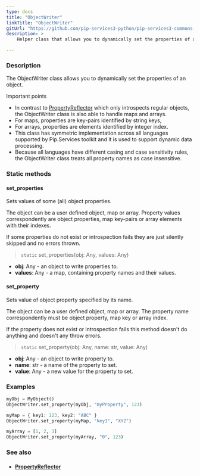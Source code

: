 ```yaml
---
type: docs
title: "ObjectWriter"
linkTitle: "ObjectWriter"
gitUrl: "https://github.com/pip-services3-python/pip-services3-commons-python"
description: >
    Helper class that allows you to dynamically set the properties of an object. 

---
```


### Description

The ObjectWriter class allows you to dynamically set the properties of an object. 

Important points

- In contrast to [PropertyReflector](../property_reflector) which only introspects regular objects, the ObjectWriter class is also able to handle maps and arrays.
- For maps, properties are key-pairs identified by string keys,
- For arrays, properties are elements identified by integer index.
- This class has symmetric implementation across all languages supported by Pip.Services toolkit and it is used to support dynamic data processing.
- Because all languages have different casing and case sensitivity rules, the ObjectWriter class treats all property names as case insensitive.

### Static methods

#### set_properties
Sets values of some (all) object properties.

The object can be a user defined object, map or array.
Property values correspondently are object properties,
map key-pairs or array elements with their indexes.

If some properties do not exist or introspection fails
they are just silently skipped and no errors thrown.

> `static` set_properties(obj: Any, values: Any)

- **obj**: Any - an object to write properties to.
- **values**: Any - a map, containing property names and their values.

#### set_property
Sets value of object property specified by its name.
 
The object can be a user defined object, map or array.
The property name correspondently must be object property,
map key or array index.

If the property does not exist or introspection fails
this method doesn't do anything and doesn't any throw errors.

> `static` set_property(obj: Any, name: str, value: Any)

- **obj**: Any - an object to write property to.
- **name**: str - a name of the property to set.
- **value**: Any - a new value for the property to set.

### Examples

```python
myObj = MyObject()
ObjectWriter.set_property(myObj, "myProperty", 123)

myMap = { key1: 123, key2: "ABC" }
ObjectWriter.set_property(myMap, "key1", "XYZ")

myArray = [1, 2, 3]
ObjectWriter.set_property(myArray, "0", 123)

```

### See also
- #### [PropertyReflector](../property_reflector)



